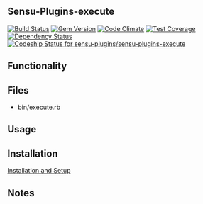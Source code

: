 ## Sensu-Plugins-execute

[ ![Build Status](https://travis-ci.org/sensu-plugins/sensu-plugins-execute.svg?branch=master)](https://travis-ci.org/sensu-plugins/sensu-plugins-execute)
[![Gem Version](https://badge.fury.io/rb/sensu-plugins-execute.svg)](http://badge.fury.io/rb/sensu-plugins-execute)
[![Code Climate](https://codeclimate.com/github/sensu-plugins/sensu-plugins-execute/badges/gpa.svg)](https://codeclimate.com/github/sensu-plugins/sensu-plugins-execute)
[![Test Coverage](https://codeclimate.com/github/sensu-plugins/sensu-plugins-execute/badges/coverage.svg)](https://codeclimate.com/github/sensu-plugins/sensu-plugins-execute)
[![Dependency Status](https://gemnasium.com/sensu-plugins/sensu-plugins-execute.svg)](https://gemnasium.com/sensu-plugins/sensu-plugins-execute)
[ ![Codeship Status for sensu-plugins/sensu-plugins-execute](https://codeship.com/projects/f264f920-edbe-0132-c959-1efd3f886df2/status?branch=master)](https://codeship.com/projects/84100)

## Functionality

## Files
 * bin/execute.rb

## Usage

## Installation

[Installation and Setup](https://github.com/sensu-plugins/documentation/blob/master/user_docs/installation_instructions.md)

## Notes
